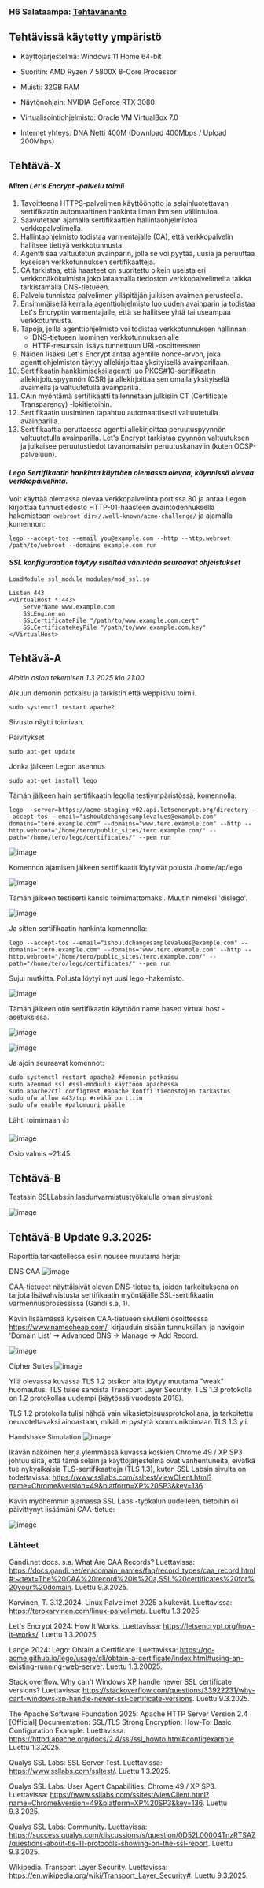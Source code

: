 ### H6 Salataampa: [Tehtävänanto](https://terokarvinen.com/linux-palvelimet/#h6-salataampa)

## Tehtävissä käytetty ympäristö

- Käyttöjärjestelmä: Windows 11 Home 64-bit
- Suoritin: AMD Ryzen 7 5800X 8-Core Processor
- Muisti: 32GB RAM
- Näytönohjain: NVIDIA GeForce RTX 3080
- Virtualisointiohjelmisto: Oracle VM VirtualBox 7.0

- Internet yhteys: DNA Netti 400M (Download 400Mbps / Upload 200Mbps)
  




## Tehtävä-X

#### _Miten Let's Encrypt -palvelu toimii_
1. Tavoitteena HTTPS-palvelimen käyttöönotto ja selainluotettavan sertifikaatin automaattinen hankinta ilman ihmisen väliintuloa.
2. Saavutetaan ajamalla sertifikaattien hallintaohjelmistoa verkkopalvelimella.
3. Hallintaohjelmisto todistaa varmentajalle (CA), että verkkopalvelin hallitsee tiettyä verkkotunnusta.
4. Agentti saa valtuutetun avainparin, jolla se voi pyytää, uusia ja peruuttaa kyseisen verkkotunnuksen sertifikaatteja.
5. CA tarkistaa, että haasteet on suoritettu oikein useista eri verkkonäkökulmista joko lataamalla tiedoston verkkopalvelimelta taikka tarkistamalla DNS-tietueen.
6. Palvelu tunnistaa palvelimen ylläpitäjän julkisen avaimen perusteella.
7. Ensimmäisellä kerralla agenttiohjelmisto luo uuden avainparin ja todistaa Let's Encryptin varmentajalle, että se hallitsee yhtä tai useampaa verkkotunnusta.
8. Tapoja, joilla agenttiohjelmisto voi todistaa verkkotunnuksen hallinnan:
    - DNS-tietueen luominen verkkotunnuksen alle
    - HTTP-resurssin lisäys tunnettuun URL-osoitteeseen
9. Näiden lisäksi Let's Encrypt antaa agentille nonce-arvon, joka agenttiohjelmiston täytyy allekirjoittaa yksityisellä avainparillaan.
10. Sertifikaatin hankkimiseksi agentti luo PKCS#10-sertifikaatin allekirjoituspyynnön (CSR) ja allekirjoittaa sen omalla yksityisellä avaimella ja valtuutetulla avainparilla.
11. CA:n myöntämä sertifikaatti tallennetaan julkisiin CT (Certificate Transparency) -lokitietoihin.
12. Sertifikaatin uusiminen tapahtuu automaattisesti valtuutetulla avainparilla.
13. Sertifikaattia peruttaessa agentti allekirjoittaa peruutuspyynnön valtuutetulla avainparilla. Let's Encrypt tarkistaa pyynnön valtuutuksen ja julkaisee peruutustiedot tavanomaisiin peruutuskanaviin (kuten OCSP-palveluun).

#### _Lego Sertifikaatin hankinta käyttäen olemassa olevaa, käynnissä olevaa verkkopalvelinta._

Voit käyttää olemassa olevaa verkkopalvelinta portissa 80 ja antaa Legon kirjoittaa tunnustiedosto HTTP-01-haasteen avaintodennuksella hakemistoon `<webroot dir>/.well-known/acme-challenge/` ja ajamalla komennon:

```
lego --accept-tos --email you@example.com --http --http.webroot /path/to/webroot --domains example.com run

```

#### _SSL konfiguraation täytyy sisältää vähintään seuraavat ohjeistukset_

```
LoadModule ssl_module modules/mod_ssl.so

Listen 443
<VirtualHost *:443>
    ServerName www.example.com
    SSLEngine on
    SSLCertificateFile "/path/to/www.example.com.cert"
    SSLCertificateKeyFile "/path/to/www.example.com.key"
</VirtualHost>
```
  
## Tehtävä-A

_Aloitin osion tekemisen 1.3.2025 klo 21:00_

Alkuun demonin potkaisu ja tarkistin että weppisivu toimii.

`sudo systemctl restart apache2`

Sivusto näytti toimivan.

Päivitykset

`sudo apt-get update`

Jonka jälkeen Legon asennus

`sudo apt-get install lego`

Tämän jälkeen hain sertifikaatin legolla testiympäristössä, komennolla:

`lego
--server=https://acme-staging-v02.api.letsencrypt.org/directory
--accept-tos
--email="ishouldchangesamplevalues@example.com"
--domains="tero.example.com" --domains="www.tero.example.com"
--http --http.webroot="/home/tero/public_sites/tero.example.com/"
--path="/home/tero/lego/certificates/"
--pem
run`

![image](https://github.com/user-attachments/assets/60a628be-8cce-4841-b1e3-167c2e7af283)

Komennon ajamisen jälkeen sertifikaatit löytyivät polusta /home/ap/lego

![image](https://github.com/user-attachments/assets/7547a146-b807-40e8-82fd-0ef5bdb1f902)

Tämän jälkeen testiserti kansio toimimattomaksi. Muutin nimeksi 'dislego'.

![image](https://github.com/user-attachments/assets/6b2475b7-01e6-41bd-8ced-36fb853aa8f8)

Ja sitten sertifikaatin hankinta komennolla:

`lego
--accept-tos
--email="ishouldchangesamplevalues@example.com"
--domains="tero.example.com" --domains="www.tero.example.com"
--http --http.webroot="/home/tero/public_sites/tero.example.com/"
--path="/home/tero/lego/certificates/"
--pem
run`

Sujui mutkitta. Polusta löytyi nyt uusi lego -hakemisto.

![image](https://github.com/user-attachments/assets/66f338d8-a7ba-4359-9d5f-416dd4bf0b48)

Tämän jälkeen otin sertifikaatin käyttöön name based virtual host -asetuksissa.

![image](https://github.com/user-attachments/assets/377eb929-6b88-4cd9-9f0c-32e4ee7e8faa)

![image](https://github.com/user-attachments/assets/5fe272a8-3743-4630-b8ed-2ec61c55fd1e)

Ja ajoin seuraavat komennot:

```
sudo systemctl restart apache2 #demonin potkaisu
sudo a2enmod ssl #ssl-moduuli käyttöön apachessa
sudo apache2ctl configtest #apache konffi tiedostojen tarkastus
sudo ufw allow 443/tcp #reikä porttiin
sudo ufw enable #palomuuri päälle
```

Lähti toimimaan 👍

![image](https://github.com/user-attachments/assets/63990d28-839d-4b37-913d-944f038aee5d)

Osio valmis ~21:45.

## Tehtävä-B

Testasin SSLLabs:in laadunvarmistustyökalulla oman sivustoni:

![image](https://github.com/user-attachments/assets/6dc07c23-7b2d-4d53-a8fd-0b05c95f6a9b)

## Tehtävä-B Update 9.3.2025:

Raporttia tarkastellessa esiin nousee muutama herja:

DNS CAA
![image](https://github.com/user-attachments/assets/9face153-dc7e-4b7b-8b95-54400ac27f89)

CAA-tietueet näyttäisivät olevan DNS-tietueita, joiden tarkoituksena on tarjota lisävahvistusta sertifikaatin myöntäjälle SSL-sertifikaatin varmennusprosessissa (Gandi s.a, 1).

Kävin lisäämässä kyseisen CAA-tietueen sivulleni osoitteessa https://www.namecheap.com/, kirjauduin sisään tunnuksillani ja navigoin 'Domain List' -> Advanced DNS -> Manage -> Add Record.

![image](https://github.com/user-attachments/assets/560985a1-eca2-4bf8-9fd3-1c0f1311386e)


Cipher Suites
![image](https://github.com/user-attachments/assets/af9fac29-60ab-4e12-8b68-764e744bf899)

Yllä olevassa kuvassa TLS 1.2 otsikon alta löytyy muutama "weak" huomautus. TLS tulee sanoista Transport Layer Security. TLS 1.3 protokolla on 1.2 protokollaa uudempi (käytössä vuodesta 2018).

TLS 1.2 protokolla tulisi nähdä vain vikasietoisuusprotokollana, ja tarkoitettu neuvoteltavaksi ainoastaan, mikäli ei pystytä kommunikoimaan TLS 1.3 yli.

Handshake Simulation
![image](https://github.com/user-attachments/assets/f8ba155d-acec-47a0-854c-4baa59dd852a)

Ikävän näköinen herja ylemmässä kuvassa koskien Chrome 49 / XP SP3 johtuu siitä, että tämä selain ja käyttöjärjestelmä ovat vanhentuneita, eivätkä tue nykyaikaisia TLS-sertifikaatteja (TLS 1.3), kuten SSL Labsin sivulta on todettavissa: https://www.ssllabs.com/ssltest/viewClient.html?name=Chrome&version=49&platform=XP%20SP3&key=136.

Kävin myöhemmin ajamassa SSL Labs -työkalun uudelleen, tietoihin oli päivittynyt lisäämäni CAA-tietue:

![image](https://github.com/user-attachments/assets/8dcf1c78-b9f2-4784-b5b0-34868c6e861d)

### Lähteet

Gandi.net docs. s.a. What Are CAA Records? Luettavissa: https://docs.gandi.net/en/domain_names/faq/record_types/caa_record.html#:~:text=The%20CAA%20record%20is%20a,SSL%20certificates%20for%20your%20domain. Luettu 9.3.2025.

Karvinen, T. 3.12.2024. Linux Palvelimet 2025 alkukevät. Luettavissa: https://terokarvinen.com/linux-palvelimet/. Luettu 1.3.2025.

Let's Encrypt 2024: How It Works. Luettavissa: https://letsencrypt.org/how-it-works/. Luettu 1.3.20025.

Lange 2024: Lego: Obtain a Certificate. Luettavissa: https://go-acme.github.io/lego/usage/cli/obtain-a-certificate/index.html#using-an-existing-running-web-server. Luettu 1.3.20025.

Stack overflow. Why can't Windows XP handle newer SSL certificate versions? Luettavissa: https://stackoverflow.com/questions/33922231/why-cant-windows-xp-handle-newer-ssl-certificate-versions. Luettu 9.3.2025.

The Apache Software Foundation 2025: Apache HTTP Server Version 2.4 [Official] Documentation: SSL/TLS Strong Encryption: How-To: Basic Configuration Example. Luettavissa: https://httpd.apache.org/docs/2.4/ssl/ssl_howto.html#configexample. Luettu 1.3.2025.

Qualys SSL Labs: SSL Server Test. Luettavissa: https://www.ssllabs.com/ssltest/. Luettu 1.3.2025.

Qualys SSL Labs: User Agent Capabilities: Chrome 49 / XP SP3. Luettavissa: https://www.ssllabs.com/ssltest/viewClient.html?name=Chrome&version=49&platform=XP%20SP3&key=136. Luettu 9.3.2025.

Qualys SSL Labs: Community. Luettavissa: https://success.qualys.com/discussions/s/question/0D52L00004TnzRTSAZ/questions-about-tls-11-protocols-showing-on-the-ssl-report. Luettu 9.3.2025.

Wikipedia. Transport Layer Security. Luettavissa: https://en.wikipedia.org/wiki/Transport_Layer_Security#. Luettu 9.3.2025.
